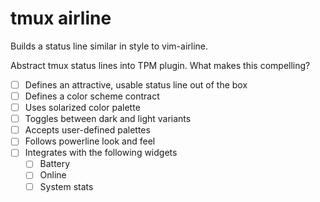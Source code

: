 # tmux airline

Builds a status line similar in style to vim-airline.

Abstract tmux status lines into TPM plugin. What makes this compelling?

- [ ] Defines an attractive, usable status line out of the box
- [ ] Defines a color scheme contract
- [ ] Uses solarized color palette
- [ ] Toggles between dark and light variants
- [ ] Accepts user-defined palettes
- [ ] Follows powerline look and feel
- [ ] Integrates with the following widgets
  - [ ] Battery
  - [ ] Online
  - [ ] System stats

